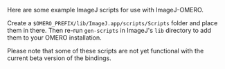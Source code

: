 Here are some example ImageJ scripts for use with ImageJ-OMERO.

Create a `$OMERO_PREFIX/lib/ImageJ.app/scripts/Scripts` folder and place them
in there. Then re-run `gen-scripts` in ImageJ's `lib` directory to add them
to your OMERO installation.

Please note that some of these scripts are not yet functional with the current
beta version of the bindings.
